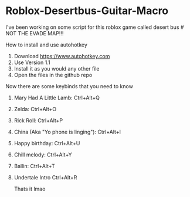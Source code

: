 # Roblox-Desertbus-Guitar-Macro

I've been working on some script for this roblox game called desert bus # NOT THE EVADE MAP!!!

How to install and use autohotkey
1. Download https://www.autohotkey.com
2. Use Version 1.1
3. Install it as you would any other file
4. Open the files in the github repo


Now there are some keybinds that you need to know
1. Mary Had A Little Lamb: Ctrl+Alt+Q
2. Zelda: Ctrl+Alt+O
3. Rick Roll: Ctrl+Alt+P
4. China (Aka "Yo phone is linging"): Ctrl+Alt+I
5. Happy birthday: Ctrl+Alt+U
6. Chill melody: Ctrl+Alt+Y
7. Ballin: Ctrl+Alt+T
8. Undertale Intro Ctrl+Alt+R

   Thats it lmao
